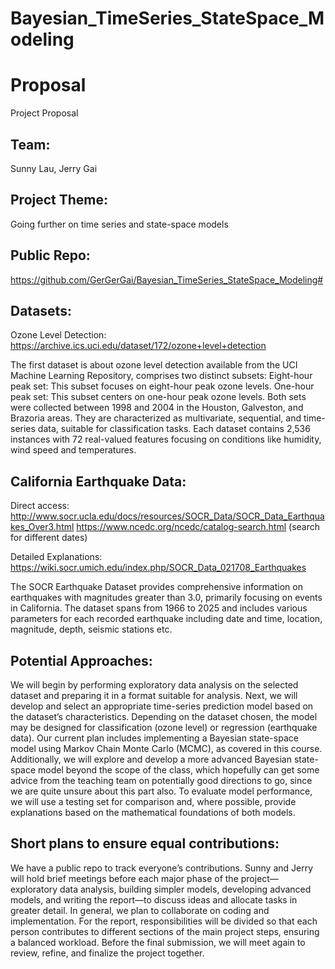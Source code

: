 # Bayesian_TimeSeries_StateSpace_Modeling

# Proposal
Project Proposal

## Team: 
Sunny Lau, Jerry Gai


## Project Theme:
Going further on time series and state-space models


## Public Repo: 
https://github.com/GerGerGai/Bayesian_TimeSeries_StateSpace_Modeling#


## Datasets:

Ozone Level Detection: https://archive.ics.uci.edu/dataset/172/ozone+level+detection

The first dataset is about ozone level detection available from the UCI Machine Learning Repository, comprises two distinct subsets:
Eight-hour peak set: This subset focuses on eight-hour peak ozone levels.
One-hour peak set: This subset centers on one-hour peak ozone levels.
Both sets were collected between 1998 and 2004 in the Houston, Galveston, and Brazoria areas. They are characterized as multivariate, sequential, and time-series data, suitable for classification tasks. Each dataset contains 2,536 instances with 72 real-valued features focusing on conditions like humidity, wind speed and temperatures.


## California Earthquake Data: 
Direct access:
http://www.socr.ucla.edu/docs/resources/SOCR_Data/SOCR_Data_Earthquakes_Over3.html
https://www.ncedc.org/ncedc/catalog-search.html (search for different dates)

Detailed Explanations: 
https://wiki.socr.umich.edu/index.php/SOCR_Data_021708_Earthquakes

The SOCR Earthquake Dataset provides comprehensive information on earthquakes with magnitudes greater than 3.0, primarily focusing on events in California. The dataset spans from 1966 to 2025 and includes various parameters for each recorded earthquake including date and time, location, magnitude, depth, seismic stations etc.



## Potential Approaches:
We will begin by performing exploratory data analysis on the selected dataset and preparing it in a format suitable for analysis. Next, we will develop and select an appropriate time-series prediction model based on the dataset’s characteristics. Depending on the dataset chosen, the model may be designed for classification (ozone level) or regression (earthquake data).
Our current plan includes implementing a Bayesian state-space model using Markov Chain Monte Carlo (MCMC), as covered in this course. Additionally, we will explore and develop a more advanced Bayesian state-space model beyond the scope of the class, which hopefully can get some advice from the teaching team on potentially good directions to go, since we are quite unsure about this part also. To evaluate model performance, we will use a testing set for comparison and, where possible, provide explanations based on the mathematical foundations of both models.

## Short plans to ensure equal contributions:
We have a public repo to track everyone’s contributions. 
Sunny and Jerry will hold brief meetings before each major phase of the project—exploratory data analysis, building simpler models, developing advanced models, and writing the report—to discuss ideas and allocate tasks in greater detail.
In general, we plan to collaborate on coding and implementation. For the report, responsibilities will be divided so that each person contributes to different sections of the main project steps, ensuring a balanced workload. Before the final submission, we will meet again to review, refine, and finalize the project together.
